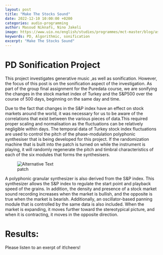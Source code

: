```yaml
---
layout: post
title: "Make The Stocks Sound"
date: 2022-12-10 10:00:00 +0200
categories: audio-programming
author: Masoud Niknafs, Nino Jakeli
image: https://www.uio.no/english/studies/programmes/mct-master/blog/assets/image/2022_12_10_masoudn_stock.jpg
keywords: PD, Algorithmic, sonification
excerpt: "Make The Stocks Sound"
---
```



# PD Sonification Project
  
 This project investigates generative music ,as well as sonification. However, the focus of this post is on the sonification aspect of the investigation.
As part of the group final assignment for the Puredata course, we are sonifying the changes in the stock market index of Turkey and the S&P500 over the course of 500 days, beginning on the same day and time.

Due to the fact that changes in the S&P index have an effect on stock markets around the world, it was necessary for us to be aware of the correlations that exist between the various pieces of data.This required proper scaling and normalisation as the fluctuations can be relatively negligible within days. The temporal data of Turkey stock index fluctuations are used to control the pitch of the phase-modulation polyphonic synthesiser that is being developed for this project. If the randomization machine that is built into the patch is turned on while the instrument is playing, it will randomly regenerate the pitch and timbral characteristics of each of the six modules that forms the synthesisers.


<figure style="float: none">
   <img
      src="https://www.uio.no/english/studies/programmes/mct-master/blog/assets/image/2022_12_10_masoudn_patch.jpg"
      alt="Alternative Text"
      title="Patch"
      width="auto" />
   <figcaption>patch</figcaption>
</figure>




A polyphonic granular synthesizer is also derived from the S&P index. This synthesizer allows the S&P index to regulate the start point and playback speed of the grains. In addition, the density and presence of a stock market sound recording increases when the market is bullish, and the opposite is true when the market is bearish. Additionally, an oscillator-based panning module that is controlled by the same data is also included. When the market is expanding, it moves further toward the stereotypical picture, and when it is contracting, it moves in the opposite direction.


# Results:

Please listen to an exerpt of it!cheers!

<div class="waveform" path="https://www-adm.uio.no/english/studies/programmes/mct-master/blog/assets/audio/2022_12_10_masoudn_sonification.wav?vrtx=admin" color="#56BBCC" splitChannels></div>



